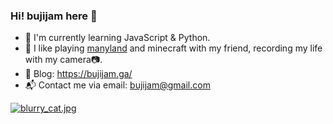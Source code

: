### Hi! bujijam here 👋

- 🌱 I'm currently learning JavaScript & Python.
- 💬 I like playing [manyland](https://manyland.com/) and minecraft with my friend, recording my life with my camera📷.
- 📝 Blog: https://bujijam.ga/
- 📬 Contact me via email: [bujijam@gmail.com](mailto://bujijam@gmail.com/)

[![blurry_cat.jpg](https://s1.ax1x.com/2022/09/19/xCFhTJ.md.jpg)](https://imgse.com/i/xCFhTJ)

<!--
**bujijam/bujijam** is a ✨ _special_ ✨ repository because its `README.md` (this file) appears on your GitHub profile.

Here are some ideas to get you started:

- 🔭 I’m currently working on ...
- 🌱 I’m currently learning ...
- 👯 I’m looking to collaborate on ...
- 🤔 I’m looking for help with ...
- 💬 Ask me about ...
- 📫 How to reach me: ...
- 😄 Pronouns: ...
- ⚡ Fun fact: ...
-->
